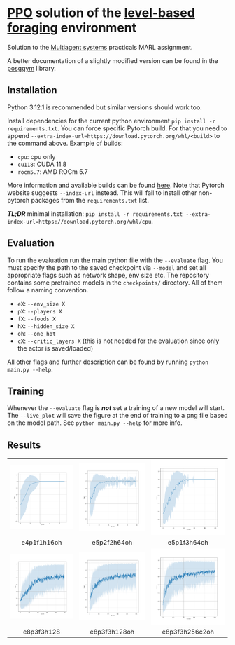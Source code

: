 # [PPO](https://arxiv.org/abs/1707.06347) solution of the **[level-based foraging](https://github.com/semitable/lb-foraging)** environment


Solution to the [Multiagent systems](https://is.cuni.cz/studium/eng/predmety/index.php?do=predmet&kod=NAIL106) practicals MARL assignment.


A better documentation of a slightly modified version can be found in the [posggym](https://posggym.readthedocs.io/en/latest/environments/grid_world/level_based_foraging.html) library.


## Installation

Python 3.12.1 is recommended but similar versions should work too.

Install dependencies for the current python environment `pip install -r requirements.txt`.
You can force specific Pytorch build. For that you need to append `--extra-index-url=https://download.pytorch.org/whl/<build>` to the command above.
Example of builds:
* `cpu`: cpu only 
* `cu118`: CUDA 11.8
* `rocm5.7`: AMD ROCm 5.7

More information and available builds can be found [here](https://pytorch.org/get-started/locally/). Note that Pytorch website suggests `--index-url` instead. This will fail to install other non-pytorch packages from the `requirements.txt` list.

***TL;DR*** minimal installation: `pip install -r requirements.txt --extra-index-url=https://download.pytorch.org/whl/cpu`.



## Evaluation

To run the evaluation run  the main python file with the `--evaluate` flag.
You must specify the path to the saved checkpoint via `--model` and set all appropriate flags such as network shape, env size etc.
The repository contains some pretrained models in the `checkpoints/` directory.
All of them follow a naming convention.

* `eX`: `--env_size X`
* `pX`: `--players X`
* `fX`: `--foods X`
* `hX`: `--hidden_size X`
* `oh`: `--one_hot`
* `cX`: `--critic_layers X` (this is not needed for the evaluation since only the actor is saved/loaded)

All other flags and further description can be found by running `python main.py --help`.


## Training

Whenever the `--evaluate` flag is ***not*** set a training of a new model will start.
The `--live_plot` will save the figure at the end of training to a png file based on the model path.
See `python main.py --help` for more info.



## Results

||||
|:-:|:-:|:-:|
| ![e4p1f1h16oh](logs/e4p1f1h16oh.png) | ![e5p2f2h64oh](logs/e5p2f2h64oh.png) | ![e5p1f2h64](logs/e5p1f3h64oh.png)|
|e4p1f1h16oh|e5p2f2h64oh|e5p1f3h64oh|
| ![e8p3f3h128](logs/e8p3f3h128.png) | ![e8p3f3h128oh](logs/e8p3f3h128oh.png) | ![e8p3f3h256c2oh](logs/e8p3f3h256c2oh.png) |
|e8p3f3h128|e8p3f3h128oh|e8p3f3h256c2oh|

